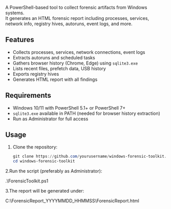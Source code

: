 
A PowerShell-based tool to collect forensic artifacts from Windows systems.  
It generates an HTML forensic report including processes, services, network info, registry hives, autoruns, event logs, and more.

## Features
- Collects processes, services, network connections, event logs
- Extracts autoruns and scheduled tasks
- Gathers browser history (Chrome, Edge) using `sqlite3.exe`
- Lists recent files, prefetch data, USB history
- Exports registry hives
- Generates HTML report with all findings

## Requirements
- Windows 10/11 with PowerShell 5.1+ or PowerShell 7+
- `sqlite3.exe` available in PATH (needed for browser history extraction)
- Run as Administrator for full access

## Usage
1. Clone the repository:
   ```powershell
   git clone https://github.com/yourusername/windows-forensic-toolkit.git
   cd windows-forensic-toolkit
2.Run the script (preferably as Administrator):

.\ForensicToolkit.ps1


3.The report will be generated under:

C:\ForensicReport_YYYYMMDD_HHMMSS\ForensicReport.html
